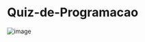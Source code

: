 # Quiz-de-Programacao
![image](https://user-images.githubusercontent.com/105957381/197087035-a9febd90-549c-428b-ba49-988cad4c61af.png)
